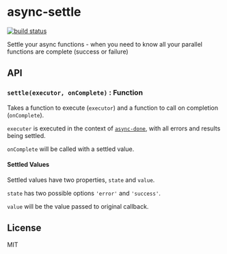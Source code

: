 async-settle
============

[![build status](https://secure.travis-ci.org/phated/async-settle.png)](http://travis-ci.org/phated/async-settle)

Settle your async functions - when you need to know all your parallel functions are complete (success or failure)

## API

### `settle(executor, onComplete)` : Function

Takes a function to execute (`executor`) and a function to call on completion (`onComplete`).

`executer` is executed in the context of [`async-done`](https://github.com/phated/async-done), with all errors and results being settled.

`onComplete` will be called with a settled value.

#### Settled Values

Settled values have two properties, `state` and `value`.

`state` has two possible options `'error'` and `'success'`.

`value` will be the value passed to original callback.

## License

MIT

